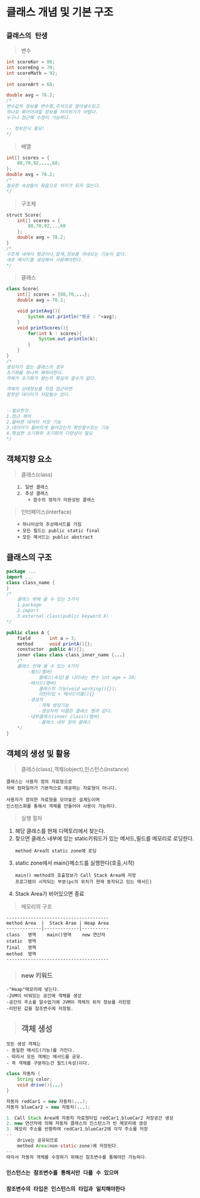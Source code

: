 # 클래스 개념 및 기본 구조

## `클래스의 탄생`

> 변수
```java
int scoreKor = 80;
int scoreEng = 70;
int scoreMath = 92;
        :
int scoreArt = 68;

double avg = 78.2;
/*
변수값의 정보를 변수명,주석으로 알아낼수있고
하나로 묶어어야할 정보를 처리하기가 어렵다.
누구나 접근해 수정이 가능하다.

-- 정보은닉 필요!
*/
```
> 배열
```java
int[] scores = {
    80,70,92,...,68;
};
double avg = 78.2;
/*
필요한 속성들이 묶음으로 처리가 되지 않는다.
*/
```
> 구조체
```java
struct Score{
    int[] scores = {
        80,70,92,..,68
    };
    double avg = 78.2;
}
/*
구조체 내에서 평균이나,합계,정보를 꺼내오는 기능이 없다.
새로 메서드를 생성해서 사용해야한다.
*/
```


> 클래스
```java
class Score{
    int[] scores = {80,70,...};
    double avg = 78.2;

    void printAvg(){
        System.out.println("평균 : "+avg);
    }
    void printScores(){
        for(int k : scores){
            System.out.println(k);
        }
    }
}
/*
생성자가 없는 클래스의 경우
초기화를 하나씩 해줘야한다.
객체가 초기화가 됐는지 확실히 알수가 없다.

객체의 상태정보를 직접 접근하면
잘못된 데이터가 저장될수 있다.


--필요한것.
1.접근 제어
2.올바른 데이터 저장 기능
3.데이터가 올바르게 들어갔는지 확인할수있는 기능
4.확실한 초기화와 초기화의 다양성이 필요
*/
```

## 객체지향 요소   
> 클래스(class)    
``` 
    1. 일반 클래스
    2. 추상 클래스
        + 함수의 정의가 미완성된 클래스
```   
> 인터페이스(interface)
```
    + 하나이상의 추상메서드를 가짐
    + 모든 필드는 public static final
    + 모든 메서드는 public abstract
```

## 클래스의 구조
```java
package ...
import ...
class class_name {
}
/*
    클래스 밖에 올 수 있는 3가지
    1.package
    2.import
    3.external class(public keyword X)
*/
```
```java
public class A {
    field       int a = 3;
    method      void printA(){};
    constuctor  public A(){};
    inner class class class_inner_name {...}
    /*
    클래스 안에 올 수 있는 4가지
        -필드(멤버)
            클래스(속성)을 나타내는 변수 int age = 20;
        -메서드(멤버)
            클래스의 기능(void working(){});
            리턴타입 + 메서드이름(){}
        -생성자
            -객체 생성기능
            -생성자의 이름은 클래스 명과 같다.
        -내부클래스(inner class)(멤버)
            -클래스 내부 정의 클래스
    */
}
```
## 객체의 생성 및 활용
> 클래스(class),객체(object),인스턴스(instance)
```
클래스는 사용자 정의 자료형으로
자바 컴파일러가 기본적으로 제공하는 자료형이 아니다.

사용자가 정의한 자료형을 모아놓은 설계도이며
인스턴스화를 통해서 객체를 만들어야 사용이 가능하다.
```
> 실행 절차
1. 해당 클래스를 현재 디렉토리에서 찾는다.
2. 찾으면 클래스 내부에 있는 static키워드가 있는 메서드,필드를 메모리로 로딩한다.
    ```
    method Area의 static zone에 로딩
    ```
3. static zone에서 main()메소드를 실행한다(호출,시작)
    ```
    main() method의 호출정보가 Call Stack Area에 저장
    프로그램이 시작되는 부분(pc의 위치가 현재 동작되고 있는 메서드)
    ```
4. Stack Area가 비어있으면 종료
   
> 메모리의 구조
```
--------------------------------------
method Area  |  Stack Arae | Heap Area
-------------|-------------|----------
class   영역    main()영역    new 연산자
static  영역
final   영역
method  영역
--------------------------------------
```
> ### new 키워드
```
-"Heap"메모리에 넣는다.
-JVM이 비워있는 공간에 객체를 생성
-공간의 주소를 알수없기에 JVM이 객체의 위치 정보를 리턴함
-리턴된 값을 참조변수에 저장됨.
```

> ## 객체 생성
```
모든 생성 객체는
- 동일한 메서드(기능)를 가진다.
- 따라서 모든 객체는 메서드를 공유.
- 즉 객체를 구분하는건 필드(속성)이다.
```
```java
class 자동차 {
    String color;
    void drive(){...}
}

자동차 redCar1 = new 자동차(...);
자동차 blueCar2 = new 자동차(...);

1. Call Stack Area에 자동차 자료형타입 redCar1,blueCar2 저장공간 생성
2. new 연산자에 의해 자동차 클래스의 인스턴스가 빈 메모리에 생성
3. 메모리 주소를 반환하여 redCar1,blueCar2에 각각 주소를 저장
--
    drive는 공유되므로 
    method Area(non-static-zone)에 저장된다.
--
따라서 자동차 객체를 수정하기 위해선 참조변수를 통해야만 가능하다.
```
### `인스턴스는 참조변수를 통해서만 다룰 수 있으며`   
### `참조변수의 타입은 인스턴스의 타입과 일치해야한다`

